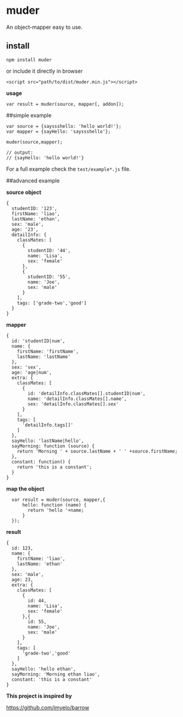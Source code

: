 # muder
An  object-mapper easy to use.

## install

    npm install muder


or include it directly in browser

    <script src="path/to/dist/muder.min.js"></script>

**usage**


    var result = muder(source, mapper[, addon]);

##simple example

    var source = {sayssshello: 'hello world!'};
    var mapper = {sayHello: 'sayssshello'};

    muder(source,mapper);

    // output:
    // {sayHello: 'hello world!'}



For a full example check the `test/example*.js` file.


##advanced example

**source object**

    {
      studentID: '123',
      firstName: 'liao',
      lastName: 'ethan',
      sex: 'male',
      age: '23',
      detailInfo: {
        classMates: [
          {
            studentID: '44',
            name: 'Lisa',
            sex: 'female'
          },
          {
            studentID: '55',
            name: 'Joe',
            sex: 'male'
          }
        ],
        tags: ['grade-two','good']
      }
    }

**mapper**

    {
      id: 'studentID|num',
      name: {
        firstName: 'firstName',
        lastName: 'lastName'
      },
      sex: 'sex',
      age: 'age|num',
      extra: {
        classMates: [
          {
            id: 'detailInfo.classMates[].studentID|num',
            name: 'detailInfo.classMates[].name',
            sex: 'detailInfo.classMates[].sex'
          }
        ],
        tags: [
          'detailInfo.tags[]'
        ]
      },
      sayHello: 'lastName|hello',
      sayMorning: function (source) {
        return 'Morning ' + source.lastName + ' ' +source.firstName;
      },
      constant: function() {
        return 'this is a constant';
      }
    }

**map the object**

      var result = muder(source, mapper,{
          hello: function (name) {
            return 'hello '+name;
          }
      });

**result**

    {
      id: 123,
      name: {
        firstName: 'liao',
        lastName: 'ethan'
      },
      sex: 'male',
      age: 23,
      extra: {
        classMates: [
          {
            id: 44,
            name: 'Lisa',
            sex: 'female'
          },{
            id: 55,
            name: 'Joe',
            sex: 'male'
          }
        ],
        tags: [
          'grade-two','good'
        ]
      },
      sayHello: 'hello ethan',
      sayMorning: 'Morning ethan liao',
      constant: 'this is a constant'
    }



**This project is inspired by**

https://github.com/imyelo/barrow
